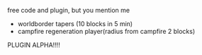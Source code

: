 free code and plugin, but you mention me

- worldborder tapers (10 blocks in 5 min)
- campfire regeneration player(radius from campfire 2 blocks)




PLUGIN ALPHA!!!!
